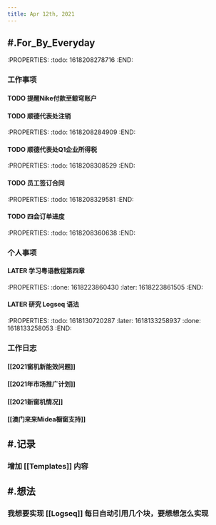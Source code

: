 ```yaml
---
title: Apr 12th, 2021
---
```


## #.For_By_Everyday
:PROPERTIES:
:todo: 1618208278716
:END:
### **工作事项**
#### TODO 提醒Nike付款至鲸穹账户
#### TODO 顺德代表处注销
:PROPERTIES:
:todo: 1618208284909
:END:
#### TODO 顺德代表处Q1企业所得税
:PROPERTIES:
:todo: 1618208308529
:END:
#### TODO 员工签订合同
:PROPERTIES:
:todo: 1618208329581
:END:
#### TODO 四会订单进度
:PROPERTIES:
:todo: 1618208360638
:END:
####
### **个人事项**
#### LATER 学习粤语教程第四章
:PROPERTIES:
:done: 1618223860430
:later: 1618223861505
:END:
#### LATER 研究 Logseq 语法
:PROPERTIES:
:todo: 1618130720287
:later: 1618133258937
:done: 1618133258053
:END:
####
### **工作日志**
#### [[2021窗机新能效问题]]
#### [[2021年市场推广计划]]
#### [[2021新窗机情况]]
#### [[澳门来来Midea橱窗支持]]
####
## #.记录
### 增加 [[Templates]] 内容
## #.想法
### 我想要实现 [[Logseq]] 每日自动引用几个块，要想想怎么实现
##

